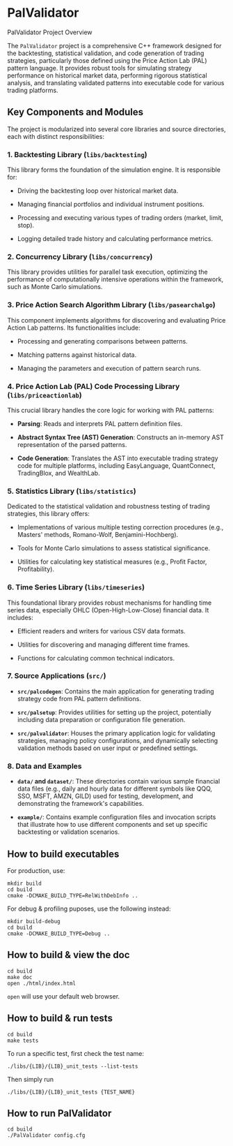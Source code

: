 # PalValidator

PalValidator Project Overview

The `PalValidator` project is a comprehensive C++ framework designed for the backtesting, statistical validation, and code generation of trading strategies, particularly those defined using the Price Action Lab (PAL) pattern language. It provides robust tools for simulating strategy performance on historical market data, performing rigorous statistical analysis, and translating validated patterns into executable code for various trading platforms.

## Key Components and Modules

The project is modularized into several core libraries and source directories, each with distinct responsibilities:

### 1. Backtesting Library (`libs/backtesting`)

This library forms the foundation of the simulation engine. It is responsible for:

- Driving the backtesting loop over historical market data.
  
- Managing financial portfolios and individual instrument positions.
  
- Processing and executing various types of trading orders (market, limit, stop).
  
- Logging detailed trade history and calculating performance metrics.
  

### 2. Concurrency Library (`libs/concurrency`)

This library provides utilities for parallel task execution, optimizing the performance of computationally intensive operations within the framework, such as Monte Carlo simulations.

### 3. Price Action Search Algorithm Library (`libs/pasearchalgo`)

This component implements algorithms for discovering and evaluating Price Action Lab patterns. Its functionalities include:

- Processing and generating comparisons between patterns.
  
- Matching patterns against historical data.
  
- Managing the parameters and execution of pattern search runs.
  

### 4. Price Action Lab (PAL) Code Processing Library (`libs/priceactionlab`)

This crucial library handles the core logic for working with PAL patterns:

- **Parsing**: Reads and interprets PAL pattern definition files.
  
- **Abstract Syntax Tree (AST) Generation**: Constructs an in-memory AST representation of the parsed patterns.
  
- **Code Generation**: Translates the AST into executable trading strategy code for multiple platforms, including EasyLanguage, QuantConnect, TradingBlox, and WealthLab.
  

### 5. Statistics Library (`libs/statistics`)

Dedicated to the statistical validation and robustness testing of trading strategies, this library offers:

- Implementations of various multiple testing correction procedures (e.g., Masters' methods, Romano-Wolf, Benjamini-Hochberg).
  
- Tools for Monte Carlo simulations to assess statistical significance.
  
- Utilities for calculating key statistical measures (e.g., Profit Factor, Profitability).
  

### 6. Time Series Library (`libs/timeseries`)

This foundational library provides robust mechanisms for handling time series data, especially OHLC (Open-High-Low-Close) financial data. It includes:

- Efficient readers and writers for various CSV data formats.
  
- Utilities for discovering and managing different time frames.
  
- Functions for calculating common technical indicators.
  

### 7. Source Applications (`src/`)

- **`src/palcodegen`**: Contains the main application for generating trading strategy code from PAL pattern definitions.
  
- **`src/palsetup`**: Provides utilities for setting up the project, potentially including data preparation or configuration file generation.
  
- **`src/palvalidator`**: Houses the primary application logic for validating strategies, managing policy configurations, and dynamically selecting validation methods based on user input or predefined settings.
  

### 8. Data and Examples

- **`data/` and `dataset/`**: These directories contain various sample financial data files (e.g., daily and hourly data for different symbols like QQQ, SSO, MSFT, AMZN, GILD) used for testing, development, and demonstrating the framework's capabilities.
  
- **`example/`**: Contains example configuration files and invocation scripts that illustrate how to use different components and set up specific backtesting or validation scenarios.

## How to build executables

For production, use:
```
mkdir build
cd build
cmake -DCMAKE_BUILD_TYPE=RelWithDebInfo ..
```

For debug & profiling puposes, use the following instead:
```
mkdir build-debug
cd build
cmake -DCMAKE_BUILD_TYPE=Debug ..
```

## How to build & view the doc

```
cd build
make doc
open ./html/index.html
```

`open` will use your default web browser.

## How to build & run tests

```
cd build
make tests
```

To run a specific test, first check the test name:
```
./libs/{LIB}/{LIB}_unit_tests --list-tests
```
Then simply run
```
./libs/{LIB}/{LIB}_unit_tests {TEST_NAME}
```

## How to run PalValidator

```
cd build
./PalValidator config.cfg
```
